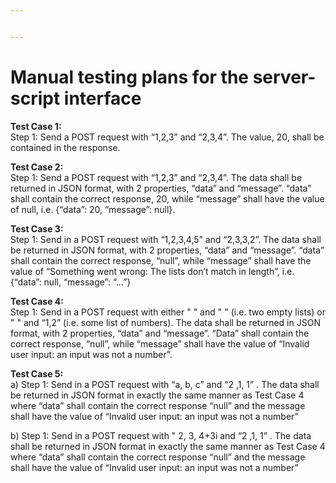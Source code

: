 ```yaml
---


---
```


<h1 id="manual-testing-plans-for-the--server-script-interface"><strong>Manual testing plans for the  server-script interface</strong></h1>
<p><strong>Test Case 1:</strong><br>
Step 1: Send a POST request with “1,2,3” and “2,3,4”. The value, 20, shall be contained in the response.</p>
<p><strong>Test Case 2:</strong><br>
Step 1: Send a POST request with “1,2,3” and “2,3,4”. The data shall be returned in JSON format, with 2 properties, “data” and “message”. “data” shall contain the correct response, 20, while “message” shall have the value of null, i.e. {“data”: 20, “message”: null}.</p>
<p><strong>Test Case 3:</strong><br>
Step 1: Send in a POST request with “1,2,3,4,5” and “2,3,3,2”. The data shall be returned in JSON format, with 2 properties, “data” and “message”. “data” shall contain the correct response, “null”, while “message” shall have the value of “Something went wrong: The lists don’t match in length”, i.e. {“data”: null, “message”: “…”}</p>
<p><strong>Test Case 4:</strong><br>
Step 1: Send in a POST request with either " " and " " (i.e. two empty lists) or " " and “1,2” (i.e. some list of numbers). The data shall be returned in JSON format, with 2 properties, “data” and “message”. “Data” shall contain the correct response, “null”, while “message” shall have the value of “Invalid user input: an input was not a number”.</p>
<p><strong>Test Case 5:</strong><br>
a)  Step 1: Send in a POST request with  “a, b, c” and “2 ,1, 1” . The data shall be returned in JSON format in exactly the same manner as Test Case 4 where “data” shall contain the correct response “null” and the message shall have the value of “Invalid user input: an input was not a number”</p>
<p>b) Step 1: Send in a POST request with " 2, 3, 4+3i  and “2 ,1, 1” . The data shall be returned in JSON format in exactly the same manner as Test Case 4 where “data” shall contain the correct response “null” and the message shall have the value of “Invalid user input: an input was not a number”</p>

